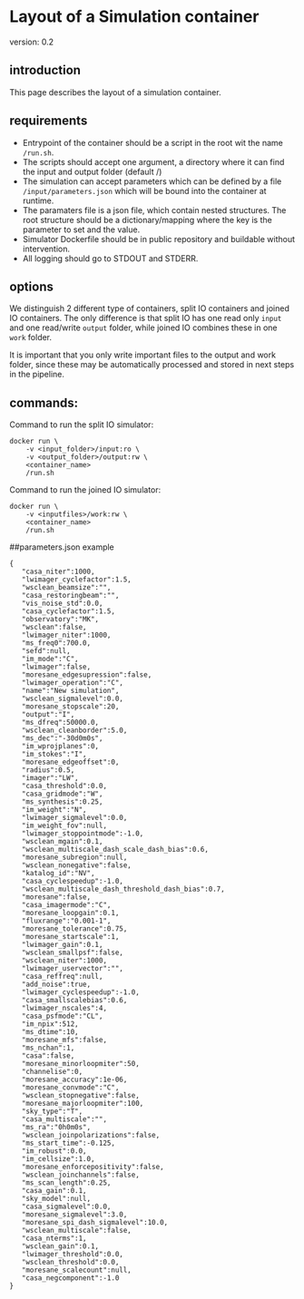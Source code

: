 # Layout of a Simulation container

version: 0.2

## introduction

This page describes the layout of a simulation container.


## requirements

* Entrypoint of the container should be a script in the root wit the name
  `/run.sh`.
* The scripts should accept one argument, a directory where it can find the
  input and output folder (default /)
* The simulation can accept parameters which can be defined by a file
  `/input/parameters.json` which will be bound into the container at runtime.
* The paramaters file is a json file, which contain nested structures. The root
  structure should be a
  dictionary/mapping where the key is the parameter to set and the value.
* Simulator Dockerfile should be in public repository and buildable without
  intervention.
* All logging should go to STDOUT and STDERR.



## options

We distinguish 2 different type of containers, split IO containers and joined IO
containers. The only difference is that split IO has one read only `input` and
one read/write `output` folder, while joined IO combines these in one `work`
folder.

It is important that you only write important files to the output and work
folder, since these may be automatically processed and stored in next steps in
the pipeline.

## commands:
Command to run the split IO simulator:
```
docker run \
    -v <input_folder>/input:ro \
    -v <output_folder>/output:rw \
    <container_name>
    /run.sh
```

Command to run the joined IO simulator:
```
docker run \
    -v <inputfiles>/work:rw \
    <container_name>
    /run.sh
```

##parameters.json example

```
{
   "casa_niter":1000,
   "lwimager_cyclefactor":1.5,
   "wsclean_beamsize":"",
   "casa_restoringbeam":"",
   "vis_noise_std":0.0,
   "casa_cyclefactor":1.5,
   "observatory":"MK",
   "wsclean":false,
   "lwimager_niter":1000,
   "ms_freq0":700.0,
   "sefd":null,
   "im_mode":"C",
   "lwimager":false,
   "moresane_edgesupression":false,
   "lwimager_operation":"C",
   "name":"New simulation",
   "wsclean_sigmalevel":0.0,
   "moresane_stopscale":20,
   "output":"I",
   "ms_dfreq":50000.0,
   "wsclean_cleanborder":5.0,
   "ms_dec":"-30d0m0s",
   "im_wprojplanes":0,
   "im_stokes":"I",
   "moresane_edgeoffset":0,
   "radius":0.5,
   "imager":"LW",
   "casa_threshold":0.0,
   "casa_gridmode":"W",
   "ms_synthesis":0.25,
   "im_weight":"N",
   "lwimager_sigmalevel":0.0,
   "im_weight_fov":null,
   "lwimager_stoppointmode":-1.0,
   "wsclean_mgain":0.1,
   "wsclean_multiscale_dash_scale_dash_bias":0.6,
   "moresane_subregion":null,
   "wsclean_nonegative":false,
   "katalog_id":"NV",
   "casa_cyclespeedup":-1.0,
   "wsclean_multiscale_dash_threshold_dash_bias":0.7,
   "moresane":false,
   "casa_imagermode":"C",
   "moresane_loopgain":0.1,
   "fluxrange":"0.001-1",
   "moresane_tolerance":0.75,
   "moresane_startscale":1,
   "lwimager_gain":0.1,
   "wsclean_smallpsf":false,
   "wsclean_niter":1000,
   "lwimager_uservector":"",
   "casa_reffreq":null,
   "add_noise":true,
   "lwimager_cyclespeedup":-1.0,
   "casa_smallscalebias":0.6,
   "lwimager_nscales":4,
   "casa_psfmode":"CL",
   "im_npix":512,
   "ms_dtime":10,
   "moresane_mfs":false,
   "ms_nchan":1,
   "casa":false,
   "moresane_minorloopmiter":50,
   "channelise":0,
   "moresane_accuracy":1e-06,
   "moresane_convmode":"C",
   "wsclean_stopnegative":false,
   "moresane_majorloopmiter":100,
   "sky_type":"T",
   "casa_multiscale":"",
   "ms_ra":"0h0m0s",
   "wsclean_joinpolarizations":false,
   "ms_start_time":-0.125,
   "im_robust":0.0,
   "im_cellsize":1.0,
   "moresane_enforcepositivity":false,
   "wsclean_joinchannels":false,
   "ms_scan_length":0.25,
   "casa_gain":0.1,
   "sky_model":null,
   "casa_sigmalevel":0.0,
   "moresane_sigmalevel":3.0,
   "moresane_spi_dash_sigmalevel":10.0,
   "wsclean_multiscale":false,
   "casa_nterms":1,
   "wsclean_gain":0.1,
   "lwimager_threshold":0.0,
   "wsclean_threshold":0.0,
   "moresane_scalecount":null,
   "casa_negcomponent":-1.0
}
```